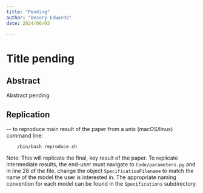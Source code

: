 ```yaml
---
title: "Pending"
author: "Decory Edwards"
date: 2024/06/03

---
```

# Title pending

## Abstract

 Abstract pending

## Replication

-- to reproduce main result of the paper from a unix (macOS/linux) command line:

```
	/bin/bash reproduce.sh
```

Note: This will replicate the final, key result of the paper. To replicate intermediate results, the end-user must navigate to `Code/parameters.py` and in line 28 of the file, change the object `SpecificationFilename` to match the name of the model the user is interested in. The appropriate naming convention for each model can be found in the `Specifications` subdirectory.
